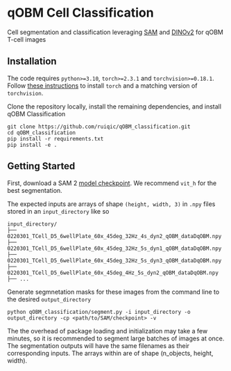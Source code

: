 # qOBM Cell Classification

Cell segmentation and classification leveraging [SAM](https://github.com/facebookresearch/segment-anything) and [DINOv2](https://github.com/facebookresearch/dinov2) for qOBM T-cell images

## Installation

The code requires `python>=3.10`, `torch>=2.3.1` and `torchvision>=0.18.1`. Follow [these instructions](https://pytorch.org/get-started/locally/) to install `torch` and a matching version of `torchvision`.


Clone the repository locally, install the remaining dependencies, and install qOBM Classification

```
git clone https://github.com/ruiqic/qOBM_classification.git
cd qOBM_classification
pip install -r requirements.txt
pip install -e .
```

## Getting Started

First, download a SAM 2 [model checkpoint](https://github.com/facebookresearch/segment-anything-2/tree/main?tab=readme-ov-file#download-checkpoints). We recommend `vit_h` for the best segmentation.

The expected inputs are arrays of shape `(height, width, 3)` in `.npy` files stored in an `input_directory` like so 

```
input_directory/
├── 0220301_TCell_D5_6wellPlate_60x_45deg_32Hz_4s_dyn2_qOBM_dataDqOBM.npy
├── 0220301_TCell_D5_6wellPlate_60x_45deg_32Hz_5s_dyn1_qOBM_dataDqOBM.npy
├── 0220301_TCell_D5_6wellPlate_60x_45deg_32Hz_5s_dyn3_qOBM_dataDqOBM.npy
├── 0220301_TCell_D5_6wellPlate_60x_45deg_4Hz_5s_dyn2_qOBM_dataDqOBM.npy
├── ...
```

Generate segmnetation masks for these images from the command line to the desired `output_directory`

```
python qOBM_classification/segment.py -i input_directory -o output_directory -cp <path/to/SAM/checkpoint> -v
```

The the overhead of package loading and initialization may take a few minutes, so it is recommended to segment large batches of images at once. The segmentation outputs will have the same filenames as their corresponding inputs. The arrays within are of shape (n_objects, height, width).

